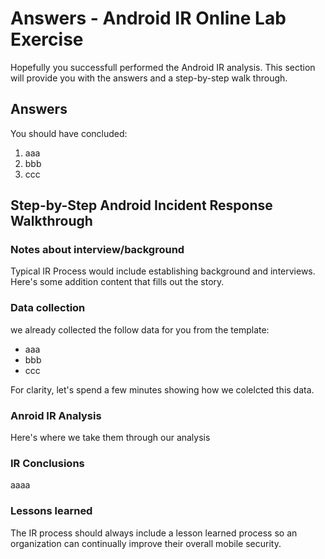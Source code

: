 # Answers - Android IR Online Lab Exercise

Hopefully you successfull performed the Android IR analysis. This section will provide you with the answers and a step-by-step walk through.

## Answers

You should have concluded:

1. aaa
1. bbb
1. ccc

## Step-by-Step Android Incident Response Walkthrough

### Notes about interview/background

Typical IR Process would include establishing background and interviews. Here's some addition content that fills out the story.

### Data collection

we already collected the follow data for you from the template:

* aaa
* bbb
* ccc

For clarity, let's spend a few minutes showing how we colelcted this data.

### Anroid IR Analysis

Here's where we take them through our analysis

### IR Conclusions

aaaa

### Lessons learned

The IR process should always include a lesson learned process so an organization can continually improve their overall mobile security.

